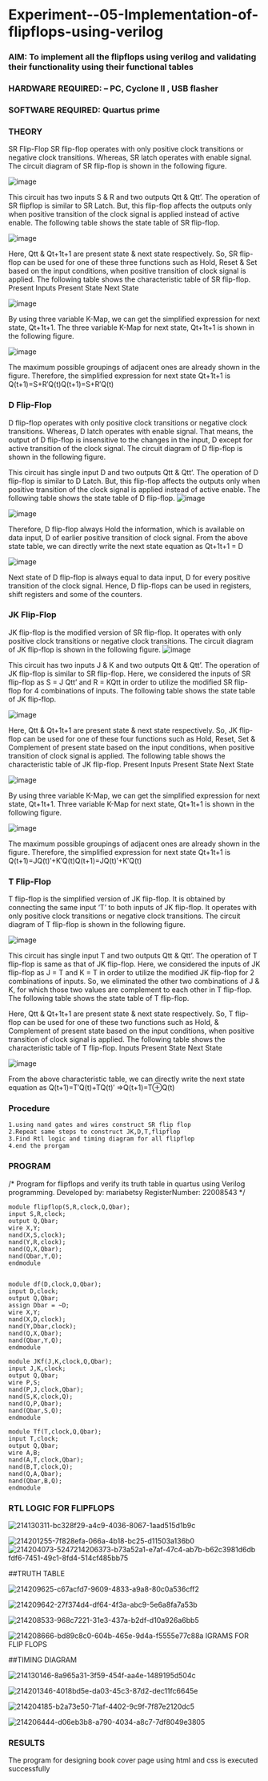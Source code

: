 # Experiment--05-Implementation-of-flipflops-using-verilog
### AIM: To implement all the flipflops using verilog and validating their functionality using their functional tables
### HARDWARE REQUIRED:  – PC, Cyclone II , USB flasher
### SOFTWARE REQUIRED:   Quartus prime
### THEORY 
SR Flip-Flop
SR flip-flop operates with only positive clock transitions or negative clock transitions. Whereas, SR latch operates with enable signal. The circuit diagram of SR flip-flop is shown in the following figure.

![image](https://user-images.githubusercontent.com/36288975/167910294-bb550548-b1dc-4cba-9044-31d9037d476b.png)

 
This circuit has two inputs S & R and two outputs Qtt & Qtt’. The operation of SR flipflop is similar to SR Latch. But, this flip-flop affects the outputs only when positive transition of the clock signal is applied instead of active enable.
The following table shows the state table of SR flip-flop.


![image](https://user-images.githubusercontent.com/36288975/167910648-ced88e69-869c-42e2-9718-a285a3902446.png)


Here, Qtt & Qt+1t+1 are present state & next state respectively. So, SR flip-flop can be used for one of these three functions such as Hold, Reset & Set based on the input conditions, when positive transition of clock signal is applied. The following table shows the characteristic table of SR flip-flop.
Present Inputs	Present State	Next State


![image](https://user-images.githubusercontent.com/36288975/167908180-5fc9d589-1cb5-41f5-b2c8-927e04f5f387.png)

By using three variable K-Map, we can get the simplified expression for next state, Qt+1t+1. The three variable K-Map for next state, Qt+1t+1 is shown in the following figure.

![image](https://user-images.githubusercontent.com/36288975/167908214-25b30a54-db20-4bcb-9385-5f93a1982a09.png)

 
The maximum possible groupings of adjacent ones are already shown in the figure. Therefore, the simplified expression for next state Qt+1t+1 is
Q(t+1)=S+R′Q(t)Q(t+1)=S+R′Q(t)


### D Flip-Flop
D flip-flop operates with only positive clock transitions or negative clock transitions. Whereas, D latch operates with enable signal. That means, the output of D flip-flop is insensitive to the changes in the input, D except for active transition of the clock signal. The circuit diagram of D flip-flop is shown in the following figure.
 
This circuit has single input D and two outputs Qtt & Qtt’. The operation of D flip-flop is similar to D Latch. But, this flip-flop affects the outputs only when positive transition of the clock signal is applied instead of active enable.
The following table shows the state table of D flip-flop.
![image](https://user-images.githubusercontent.com/36288975/167908342-e03f0cbb-5958-43bb-b74a-5e3ec2341675.png)

![image](https://user-images.githubusercontent.com/36288975/167910325-aeef0739-0a54-40e2-bebd-6f5fa0cad10e.png)



Therefore, D flip-flop always Hold the information, which is available on data input, D of earlier positive transition of clock signal. From the above state table, we can directly write the next state equation as
Qt+1t+1 = D



![image](https://user-images.githubusercontent.com/36288975/167908850-d39d07ba-7f9d-490a-b9f2-274e189fd047.png)

Next state of D flip-flop is always equal to data input, D for every positive transition of the clock signal. Hence, D flip-flops can be used in registers, shift registers and some of the counters.


### JK Flip-Flop
JK flip-flop is the modified version of SR flip-flop. It operates with only positive clock transitions or negative clock transitions. The circuit diagram of JK flip-flop is shown in the following figure.
![image](https://user-images.githubusercontent.com/36288975/167910378-d2d984a7-2815-4d17-8c41-ee4bdf59ec24.png) 

 
This circuit has two inputs J & K and two outputs Qtt & Qtt’. The operation of JK flip-flop is similar to SR flip-flop. Here, we considered the inputs of SR flip-flop as S = J Qtt’ and R = KQtt in order to utilize the modified SR flip-flop for 4 combinations of inputs.
The following table shows the state table of JK flip-flop.


![image](https://user-images.githubusercontent.com/36288975/167908575-59c35afb-50d3-46a2-888c-47478a3179d5.png)

Here, Qtt & Qt+1t+1 are present state & next state respectively. So, JK flip-flop can be used for one of these four functions such as Hold, Reset, Set & Complement of present state based on the input conditions, when positive transition of clock signal is applied. The following table shows the characteristic table of JK flip-flop.
Present Inputs	Present State	Next State

![image](https://user-images.githubusercontent.com/36288975/167908664-c854ffe9-0bd3-44c2-bfa6-e53928181c69.png)


By using three variable K-Map, we can get the simplified expression for next state, Qt+1t+1. Three variable K-Map for next state, Qt+1t+1 is shown in the following figure.
 
 
 ![image](https://user-images.githubusercontent.com/36288975/167908688-fa93c3e9-8323-4864-947d-c11d163d5a90.png)

The maximum possible groupings of adjacent ones are already shown in the figure. Therefore, the simplified expression for next state Qt+1t+1 is
Q(t+1)=JQ(t)′+K′Q(t)Q(t+1)=JQ(t)′+K′Q(t)



### T Flip-Flop
T flip-flop is the simplified version of JK flip-flop. It is obtained by connecting the same input ‘T’ to both inputs of JK flip-flop. It operates with only positive clock transitions or negative clock transitions. The circuit diagram of T flip-flop is shown in the following figure.

![image](https://user-images.githubusercontent.com/36288975/167911534-5f3c445d-bc68-46e2-9a9c-7efce5febc60.png)



This circuit has single input T and two outputs Qtt & Qtt’. The operation of T flip-flop is same as that of JK flip-flop. Here, we considered the inputs of JK flip-flop as J = T and K = T in order to utilize the modified JK flip-flop for 2 combinations of inputs. So, we eliminated the other two combinations of J & K, for which those two values are complement to each other in T flip-flop.
The following table shows the state table of T flip-flop.



Here, Qtt & Qt+1t+1 are present state & next state respectively. So, T flip-flop can be used for one of these two functions such as Hold, & Complement of present state based on the input conditions, when positive transition of clock signal is applied. The following table shows the characteristic table of T flip-flop.
Inputs	Present State	Next State


![image](https://user-images.githubusercontent.com/36288975/167909015-53aa9450-3f28-4202-887a-79d88228f8a0.png)

From the above characteristic table, we can directly write the next state equation as
Q(t+1)=T′Q(t)+TQ(t)′
⇒Q(t+1)=T⊕Q(t)

### Procedure
~~~
1.using nand gates and wires construct SR flip flop
2.Repeat same steps to construct JK,D,T,flipflop
3.Find Rtl logic and timing diagram for all flipflop 
4.end the prorgam

~~~

### PROGRAM 
/*
Program for flipflops  and verify its truth table in quartus using Verilog programming.
Developed by: mariabetsy
RegisterNumber: 22008543 
*/
~~~
module flipflop(S,R,clock,Q,Qbar);
input S,R,clock;
output Q,Qbar;
wire X,Y;
nand(X,S,clock);
nand(Y,R,clock);
nand(Q,X,Qbar);
nand(Qbar,Y,Q);
endmodule


module df(D,clock,Q,Qbar);
input D,clock;
output Q,Qbar;
assign Dbar = ~D;
wire X,Y;
nand(X,D,clock);
nand(Y,Dbar,clock);
nand(Q,X,Qbar);
nand(Qbar,Y,Q);
endmodule

module JKf(J,K,clock,Q,Qbar);
input J,K,clock;
output Q,Qbar;
wire P,S;
nand(P,J,clock,Qbar);
nand(S,K,clock,Q);
nand(Q,P,Qbar);
nand(Qbar,S,Q);
endmodule

module Tf(T,clock,Q,Qbar);
input T,clock;
output Q,Qbar;
wire A,B;
nand(A,T,clock,Qbar);
nand(B,T,clock,Q);
nand(Q,A,Qbar);
nand(Qbar,B,Q);
endmodule
~~~



### RTL LOGIC FOR FLIPFLOPS 

![214130311-bc328f29-a4c9-4036-8067-1aad515d1b9c](https://user-images.githubusercontent.com/122356434/215348807-371e06da-4ca8-45ca-a42b-17b3ca6a3912.png)


![214201255-7f828efa-066a-4b18-bc25-d11503a136b0](https://user-images.githubusercontent.com/122356434/215348826-0a406bb9-829b-4654-857b-41f027cbfc15.png)
![214204073-5247![214206373-b73a52a1-e7af-47c4-ab7b-b62c3981d6db](https://user-images.githubusercontent.com/122356434/215348855-58796c09-3767-46ae-ad11-54fe6c79ae14.png)
fdf6-7451-49c1-8fd4-514cf485bb75](https://user-images.githubusercontent.com/122356434/215348845-5c32947f-db1e-488e-af73-37fb7349bc58.png)

##TRUTH TABLE

![214209625-c67acfd7-9609-4833-a9a8-80c0a536cff2](https://user-images.githubusercontent.com/122356434/215349092-aa6637d4-8180-4fa9-a275-3db66804a796.png)

![214209642-27f374d4-df64-4f3a-abc9-5e6a8fa7a53b](https://user-images.githubusercontent.com/122356434/215349112-faf22808-5f55-4505-8001-c7a2bd86d15b.png)

![214208533-968c7221-31e3-437a-b2df-d10a926a6bb5](https://user-images.githubusercontent.com/122356434/215349132-eb0bfd1c-38d9-4886-8c56-ae1cc6f5c2ff.png)

![214208666-bd89c8c0-604b-465e-9d4a-f5555e77c88a](https://user-images.githubusercontent.com/122356434/215349160-1f02b5ca-177f-4b04-bea5-509295469d2b.png)
IGRAMS FOR FLIP FLOPS 
  
##TIMING DIAGRAM
 

![214130146-8a965a31-3f59-454f-aa4e-1489195d504c](https://user-images.githubusercontent.com/122356434/215349203-de2aade2-29d6-452c-95a4-78f23fd91807.png)

![214201346-4018bd5e-da03-45c3-87d2-dec11fc6645e](https://user-images.githubusercontent.com/122356434/215349233-0964902a-2551-4f5d-800c-2f89570a9acf.png)

  
![214204185-b2a73e50-71af-4402-9c9f-7f87e2120dc5](https://user-images.githubusercontent.com/122356434/215349266-0da17754-c9f7-4493-8869-e53ddd11c4d3.png)

 
![214206444-d06eb3b8-a790-4034-a8c7-7df8049e3805](https://user-images.githubusercontent.com/122356434/215349273-6950d439-e0e0-4cc8-981a-8ee6148acf07.png)

### RESULTS 



The program for designing book cover page using html and css is executed successfully
